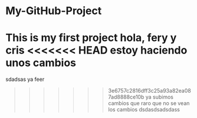 # My-GitHub-Project
This is my first project
hola, fery y cris 
<<<<<<< HEAD
estoy haciendo unos cambios
=======
sdadsas
ya feer
>>>>>>> 3e6757c2816dff3c25a93a82ea087ad8888ce10b
ya subimos cambios
que raro que no se vean los cambios
dsdasdsadsdass